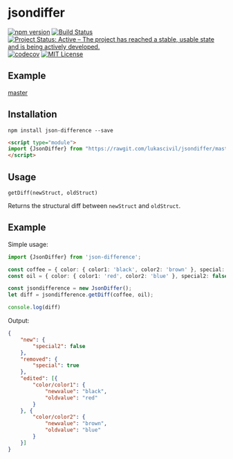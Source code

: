 # jsondiffer

[![npm version](http://img.shields.io/npm/v/json-difference.svg?style=flat)](https://www.npmjs.com/package/json-difference "View this project on npm")
[![Build Status](https://travis-ci.org/lukascivil/jsondiffer.svg?branch=master)](https://travis-ci.org/lukascivil/jsondiffer)
[![Project Status: Active – The project has reached a stable, usable state and is being actively developed.](https://www.repostatus.org/badges/latest/active.svg)](https://www.repostatus.org/#active)
[![codecov](https://codecov.io/gh/lukascivil/jsondiffer/branch/master/graph/badge.svg)](https://codecov.io/gh/lukascivil/jsondiffer)
[![MIT License](https://img.shields.io/npm/l/deep-object-diff.svg?style=flat)](https://github.com/lukascivil/jsondiffer/blob/master/LICENSE)

## Example
[master](http://jsondifference.lukascivil.com.br)

## Installation

`npm install json-difference --save`

```html
<script type="module"> 
import {JsonDiffer} from "https://rawgit.com/lukascivil/jsondiffer/master/dist.browser/jsondiffer.js";
</script>
```

## Usage

`getDiff(newStruct, oldStruct)`

Returns the structural diff between `newStruct` and `oldStruct`.

## Example

Simple usage:

```ts
import {JsonDiffer} from 'json-difference';

const coffee = { color: { color1: 'black', color2: 'brown' }, special: true };
const oil = { color: { color1: 'red', color2: 'blue' }, special2: false };

const jsondifference = new JsonDiffer();
let diff = jsondifference.getDiff(coffee, oil);

console.log(diff)
```

Output:
```json
{
    "new": {
        "special2": false
    },
    "removed": {
        "special": true
    },
    "edited": [{
        "color/color1": {
            "newvalue": "black",
            "oldvalue": "red"
        }
    }, {
        "color/color2": {
            "newvalue": "brown",
            "oldvalue": "blue"
        }
    }]
}
```
